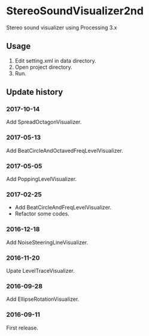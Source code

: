 StereoSoundVisualizer2nd
========================

Stereo sound visualizer using Processing 3.x

Usage
-----

1. Edit setting.xml in data directory.
2. Open project directory.
3. Run.

Update history
--------------

### 2017-10-14

Add SpreadOctagonVisualizer.

### 2017-05-13

Add BeatCircleAndOctavedFreqLevelVisualizer.

### 2017-05-05

Add PoppingLevelVisualizer.

### 2017-02-25

* Add BeatCircleAndFreqLevelVisualizer.
* Refactor some codes.

### 2016-12-18

Add NoiseSteeringLineVisualizer.

### 2016-11-20

Upate LevelTraceVisualizer.

### 2016-09-28

Add EllipseRotationVisualizer.

### 2016-09-11

First release.
